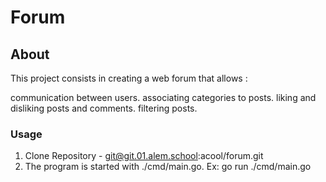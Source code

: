 # Forum
 
## About 

This project consists in creating a web forum that allows :

communication between users.
associating categories to posts.
liking and disliking posts and comments.
filtering posts.

### Usage 
 1. Clone Repository - git@git.01.alem.school:acool/forum.git
 2. The program is started with ./cmd/main.go.
    Ex: go run ./cmd/main.go 